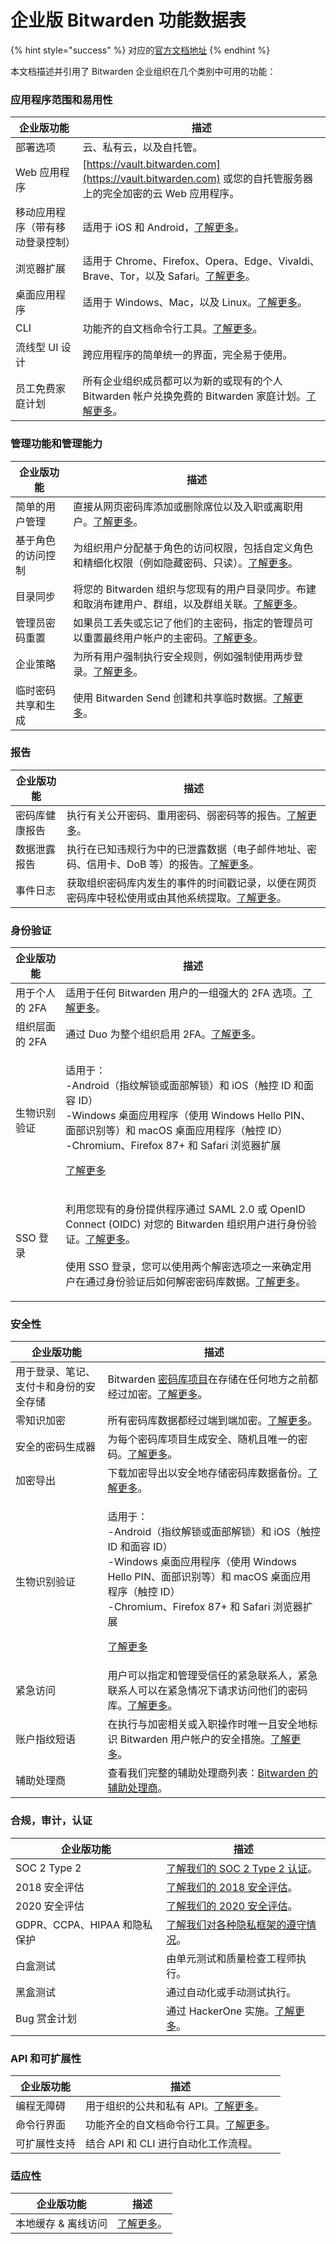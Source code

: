 # 企业版 Bitwarden 功能数据表

{% hint style="success" %}
对应的[官方文档地址](https://bitwarden.com/help/article/enterprise-feature-list/)
{% endhint %}

本文档描述并引用了 Bitwarden 企业组织在几个类别中可用的功能：

### 应用程序范围和易用性 <a href="#application-range-and-ease-of-use" id="application-range-and-ease-of-use"></a>

| 企业版功能            | 描述                                                                                                                                      |
| ---------------- | --------------------------------------------------------------------------------------------------------------------------------------- |
| 部署选项             | 云、私有云，以及自托管。                                                                                                                            |
| Web 应用程序         | [https://vault.bitwarden.com](https://vault.bitwarden.com) 或您的自托管服务器上的完全加密的云 Web 应用程序。                                                  |
| 移动应用程序（带有移动登录控制） | 适用于 iOS 和 Android，[了解更多](../../password-manager/getting-started/getting-started-mobile.md)。                                             |
| 浏览器扩展            | 适用于 Chrome、Firefox、Opera、Edge、Vivaldi、Brave、Tor，以及 Safari。[了解更多](../../password-manager/getting-started/getting-started-browserext.md)。 |
| 桌面应用程序           | 适用于 Windows、Mac，以及 Linux。[了解更多](../../password-manager/getting-started/getting-started-desktop.md)。                                     |
| CLI              | 功能齐的自文档命令行工具。[了解更多](../../password-manager/getting-started/bitwarden-cli.md)。                                                           |
| 流线型 UI 设计        | 跨应用程序的简单统一的界面，完全易于使用。                                                                                                                   |
| 员工免费家庭计划         | 所有企业组织成员都可以为新的或现有的个人 Bitwarden 帐户兑换免费的 Bitwarden 家庭计划。[了解更多](../../my-account/plans-and-pricing/redeem-families-sponsorship.md)。        |

### 管理功能和管理能力 <a href="#administrative-features-and-capabilities" id="administrative-features-and-capabilities"></a>

| 企业版功能     | 描述                                                                                                                           |
| --------- | ---------------------------------------------------------------------------------------------------------------------------- |
| 简单的用户管理   | 直接从网页密码库添加或删除席位以及入职或离职用户。[了解更多](../user-management/user-management.md)。                                                      |
| 基于角色的访问控制 | 为组织用户分配基于角色的访问权限，包括自定义角色和精细化权限（例如隐藏密码、只读）。[了解更多](../user-management/user-types-and-access-control.md)。                       |
| 目录同步      | 将您的 Bitwarden 组织与您现有的用户目录同步。布建和取消布建用户、群组，以及群组关联。[了解更多](../user-management/directory-connector/about-directory-connector.md)。 |
| 管理员密码重置   | 如果员工丢失或忘记了他们的主密码，指定的管理员可以重置最终用户帐户的主密码。[了解更多](../user-management/admin-password-reset.md)。                                    |
| 企业策略      | 为所有用户强制执行安全规则，例如强制使用两步登录。[了解更多](../organization-basics/enterprise-policies.md)。                                              |
| 临时密码共享和生成 | 使用 Bitwarden Send 创建和共享临时数据。[了解更多](../../password-manager/bitwarden-send/about-send.md)。                                     |

### 报告 <a href="#reporting" id="reporting"></a>

| 企业版功能   | 描述                                                                                                                    |
| ------- | --------------------------------------------------------------------------------------------------------------------- |
| 密码库健康报告 | 执行有关公开密码、重用密码、弱密码等的报告。[了解更多](../../password-manager/vault-administration/vault-health-reports.md)。                    |
| 数据泄露报告  | 执行在已知违规行为中的已泄露数据（电子邮件地址、密码、信用卡、DoB 等）的报告。[了解更多](../../password-manager/vault-administration/vault-health-reports.md)。 |
| 事件日志    | 获取组织密码库内发生的事件的时间戳记录，以便在网页密码库中轻松使用或由其他系统提取。[了解更多](../organization-basics/event-logs.md)。                               |

### 身份验证 <a href="#authentication" id="authentication"></a>

| 企业版功能     | 描述                                                                                                                                                                                                                                                                    |
| --------- | --------------------------------------------------------------------------------------------------------------------------------------------------------------------------------------------------------------------------------------------------------------------- |
| 用于个人的 2FA | 适用于任何 Bitwarden 用户的一组强大的 2FA 选项。[了解更多](../../my-account/two-step-login/two-step-login-methods.md)。                                                                                                                                                                    |
| 组织层面的 2FA | 通过 Duo 为整个组织启用 2FA。[了解更多](../../my-account/two-step-login/setup-guides/two-step-login-via-duo.md)。                                                                                                                                                                    |
| 生物识别验证    | <p>适用于：<br>-Android（指纹解锁或面部解锁）和 iOS（触控 ID 和面容 ID）<br>-Windows 桌面应用程序（使用 Windows Hello PIN、面部识别等）和 macOS 桌面应用程序（触控 ID）<br>-Chromium、Firefox 87+ 和 Safari 浏览器扩展<br></p><p><a href="../../my-account/log-in-and-unlock/unlocking-with-biometrics.md">了解更多</a></p>        |
| SSO 登录    | <p>利用您现有的身份提供程序通过 SAML 2.0 或 OpenID Connect (OIDC) 对您的 Bitwarden 组织用户进行身份验证。<a href="../login-with-sso/about-login-with-sso.md">了解更多</a>。<br><br>使用 SSO 登录，您可以使用两个解密选项之一来确定用户在通过身份验证后如何解密密码库数据。<a href="../login-with-sso/member-decryption-options.md">了解更多</a>。</p> |

### 安全性 <a href="#security" id="security"></a>

| 企业版功能               | 描述                                                                                                                                                                                                                                                             |
| ------------------- | -------------------------------------------------------------------------------------------------------------------------------------------------------------------------------------------------------------------------------------------------------------- |
| 用于登录、笔记、支付卡和身份的安全存储 | Bitwarden [密码库项目](../../password-manager/vault-basics/vault-items.md)在存储在任何地方之前都经过加密。[了解更多](../../security/encryption.md)。                                                                                                                                     |
| 零知识加密               | 所有密码库数据都经过端到端加密。[了解更多](https://bitwarden.com/blog/post/bitwarden-network-security-assessment-2020/)。                                                                                                                                                           |
| 安全的密码生成器            | 为每个密码库项目生成安全、随机且唯一的密码。[了解更多](https://bitwarden.com/password-generator/)。                                                                                                                                                                                       |
| 加密导出                | 下载加密导出以安全地存储密码库数据备份。[了解更多](../../password-manager/import-and-export/encrypted-exports.md)。                                                                                                                                                                     |
| 生物识别验证              | <p>适用于：<br>-Android（指纹解锁或面部解锁）和 iOS（触控 ID 和面容 ID）<br>-Windows 桌面应用程序（使用 Windows Hello PIN、面部识别等）和 macOS 桌面应用程序（触控 ID）<br>-Chromium、Firefox 87+ 和 Safari 浏览器扩展<br></p><p><a href="../../my-account/log-in-and-unlock/unlocking-with-biometrics.md">了解更多</a></p> |
| 紧急访问                | 用户可以指定和管理受信任的紧急联系人，紧急联系人可以在紧急情况下请求访问他们的密码库。[了解更多](../../my-account/more/emergency-access.md)。                                                                                                                                                                  |
| 账户指纹短语              | 在执行与加密相关或入职操作时唯一且安全地标识 Bitwarden 用户帐户的安全措施。[了解更多](../../security/account-fingerprint-phrase.md)。                                                                                                                                                               |
| 辅助处理商               | 查看我们完整的辅助处理商列表：[Bitwarden 的辅助处理商](../../security/who-are-bitwardens-subprocessors.md)。                                                                                                                                                                         |

### 合规，审计，认证 <a href="#compliance-audits-certifications" id="compliance-audits-certifications"></a>

| 企业版功能                 | 描述                                                                                                |
| --------------------- | ------------------------------------------------------------------------------------------------- |
| SOC 2 Type 2          | [了解我们的 SOC 2 Type 2 认证](https://bitwarden.com/blog/post/bitwarden-achieves-soc-2-certification/)。 |
| 2018 安全评估             | [了解我们的 2018 安全评估](https://bitwarden.com/blog/post/third-party-security-audit/)。                   |
| 2020 安全评估             | [了解我们的 2020 安全评估](https://bitwarden.com/blog/post/bitwarden-network-security-assessment-2020/)。   |
| GDPR、CCPA、HIPAA 和隐私保护 | [了解我们对各种隐私框架的遵守情况](https://bitwarden.com/compliance/)。                                            |
| 白盒测试                  | 由单元测试和质量检查工程师执行。                                                                                  |
| 黑盒测试                  | 通过自动化或手动测试执行。                                                                                     |
| Bug 赏金计划              | 通过 HackerOne 实施。[了解更多](https://hackerone.com/bitwarden/?type=team)。                               |

### API 和可扩展性 <a href="#apis-and-extensibility" id="apis-and-extensibility"></a>

| 企业版功能  | 描述                                                                             |
| ------ | ------------------------------------------------------------------------------ |
| 编程无障碍  | 用于组织的公共和私有 API。[了解更多](../bitwarden-public-api.md)。                             |
| 命令行界面  | 功能齐全的自文档命令行工具。[了解更多](../../password-manager/getting-started/bitwarden-cli.md)。 |
| 可扩展性支持 | 结合 API​​ 和 CLI 进行自动化工作流程。                                                      |

### 适应性 <a href="#resiliciency" id="resiliciency"></a>

| 企业版功能       | 描述                                       |
| ----------- | ---------------------------------------- |
| 本地缓存 & 离线访问 | [了解更多](../../security/security-faqs.md)。 |
